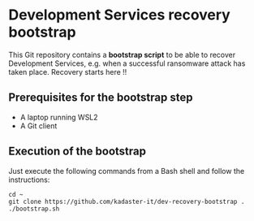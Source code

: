 # Development Services recovery bootstrap

This Git repository contains a **bootstrap script** to be able to recover Development Services, e.g. when a successful ransomware attack has taken place. Recovery starts here !!

## Prerequisites for the bootstrap step

- A laptop running WSL2
- A Git client

## Execution of the bootstrap

Just execute the following commands from a Bash shell and follow the instructions:

```
cd ~
git clone https://github.com/kadaster-it/dev-recovery-bootstrap .
./bootstrap.sh
```